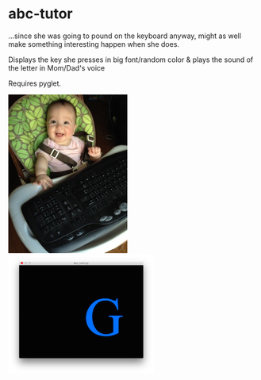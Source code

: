# abc-tutor
...since she was going to pound on the keyboard anyway, might as well make something interesting happen when she does.

Displays the key she presses in big font/random color & plays the sound of the letter in Mom/Dad's voice

Requires pyglet.

![Baby_Pic](/images/baby.jpg)
![screenshot](/images/g.png)
